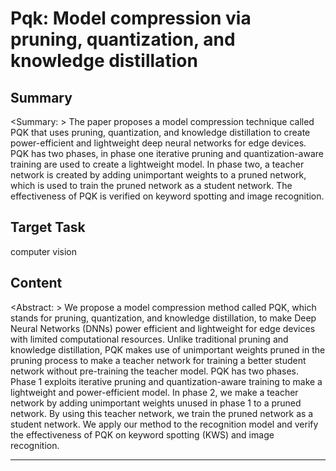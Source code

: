 # Pqk: Model compression via pruning, quantization, and knowledge distillation

## Summary

<Summary: > The paper proposes a model compression technique called PQK that uses pruning, quantization, and knowledge distillation to create power-efficient and lightweight deep neural networks for edge devices. PQK has two phases, in phase one iterative pruning and quantization-aware training are used to create a lightweight model. In phase two, a teacher network is created by adding unimportant weights to a pruned network, which is used to train the pruned network as a student network. The effectiveness of PQK is verified on keyword spotting and image recognition.


## Target Task

computer vision

## Content

<Abstract: > 
We propose a model compression method called PQK, which stands for pruning, quantization, and knowledge distillation, to make Deep Neural Networks (DNNs) power efficient and lightweight for edge devices with limited computational resources. Unlike traditional pruning and knowledge distillation, PQK makes use of unimportant weights pruned in the pruning process to make a teacher network for training a better student network without pre-training the teacher model. PQK has two phases. Phase 1 exploits iterative pruning and quantization-aware training to make a lightweight and power-efficient model. In phase 2, we make a teacher network by adding unimportant weights unused in phase 1 to a pruned network. By using this teacher network, we train the pruned network as a student network. We apply our method to the recognition model and verify the effectiveness of PQK on keyword spotting (KWS) and image recognition.



---

